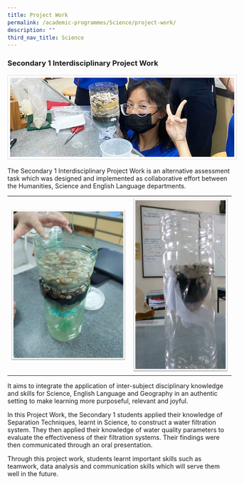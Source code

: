 ```yaml
---
title: Project Work
permalink: /academic-programmes/Science/project-work/
description: ""
third_nav_title: Science
---
```

### Secondary 1 Interdisciplinary Project Work

<img src="/images/Sec%201%20Science%20Project%20Work/IPW_main.jpg" style=" border:0.5px solid Gainsboro; padding: 5px;">


The Secondary 1 Interdisciplinary Project Work is an alternative assessment task which was designed and implemented as collaborative effort between the Humanities, Science and English Language departments.

<table>
  <tr>
    <td><img src="/images/Sec%201%20Science%20Project%20Work/IPW2.jpg" style="width:300px"></td>
    <td><img src="/images/Sec%201%20Science%20Project%20Work/IPW3.jpg" style="width:250px; height: 395px"></td>
  </tr>
</table>


It aims to integrate the application of inter-subject disciplinary knowledge and skills for Science, English Language and Geography in an authentic setting to make learning more purposeful, relevant and joyful.


In this Project Work, the Secondary 1 students applied their knowledge of Separation Techniques, learnt in Science, to construct a water filtration system. They then applied their knowledge of water quality parameters to evaluate the effectiveness of their filtration systems. Their findings were then communicated through an oral presentation.

Through this project work, students learnt important skills such as teamwork, data analysis and communication skills which will serve them well in the future.
